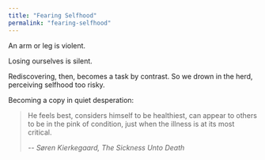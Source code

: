 ```yaml
---
title: "Fearing Selfhood"
permalink: "fearing-selfhood"
---
```


An arm or leg is violent.

Losing ourselves is silent.

Rediscovering, then, becomes a task by contrast. So we drown in the herd, perceiving selfhood too risky.

Becoming a copy in quiet desperation:

> He feels best, considers himself to be healthiest, can appear to others to be in the pink of condition, just when the illness is at its most critical.
>
> <cite>-- Søren Kierkegaard, *The Sickness Unto Death*</cite>

